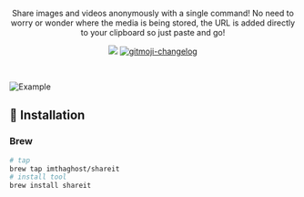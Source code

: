 <p align="center">
Share images and videos anonymously with a single command! No need to worry or wonder where the media is being stored, the URL is added directly to your clipboard so just paste and go!
</p>
<p align="center">
   <a href="https://goreportcard.com/report/github.com/imthaghost/goclone"><img src="https://goreportcard.com/badge/github.com/imthaghost/shareit"></a>
   <a href="https://github.com/imthaghost/gitmoji-changelog">
    <img src="https://cdn.rawgit.com/sindresorhus/awesome/d7305f38d29fed78fa85652e3a63e154dd8e8829/media/badge.svg"alt="gitmoji-changelog">
  </a>
</p>
<br>

![Example](/docs/share.gif)

## 🚀 Installation

### Brew

```bash
# tap
brew tap imthaghost/shareit
# install tool
brew install shareit
```
